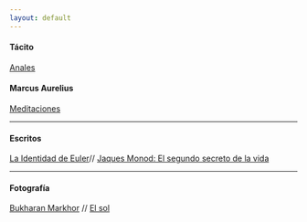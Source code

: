 ```yaml
---
layout: default
---
```


#### Tácito

[Anales](/libros/libro-i-anales-tacito.md)

#### Marcus Aurelius

[Meditaciones](/libros/meditacions.md)

---

#### Escritos
[La Identidad de Euler](/blog/la-identidad-de-euler.md)//
[Jaques Monod: El segundo secreto de la vida](/blog/Jaques_Monod.html)

---

#### Fotografía
[Bukharan Markhor](/assets/gallery/Bukharan%20markhor.jpg)
//
[El sol](/assets/gallery/El%20sol.jpg)

